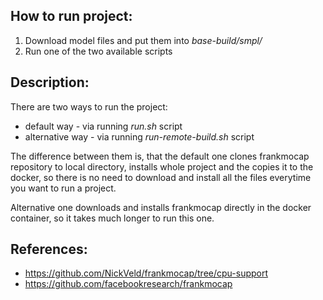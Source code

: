 ## How to run project:

1. Download model files and put them into *base-build/smpl/* 
2. Run one of the two available scripts

## Description:

There are two ways to run the project:

* default way - via running *run.sh* script
* alternative way - via running *run-remote-build.sh* script

The difference between them is, that the default one clones frankmocap repository to local directory, installs whole
project and the copies it to the docker, so there is no need to download and install all the files everytime you want to
run a project.

Alternative one downloads and installs frankmocap directly in the docker container, so it takes much longer to run this
one.

## References:

* https://github.com/NickVeld/frankmocap/tree/cpu-support
* https://github.com/facebookresearch/frankmocap
